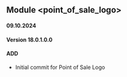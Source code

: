 ## Module <point_of_sale_logo>

#### 09.10.2024
#### Version 18.0.1.0.0
#### ADD

- Initial commit for Point of Sale Logo

